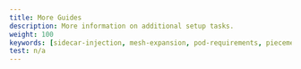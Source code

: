 ```yaml
---
title: More Guides
description: More information on additional setup tasks.
weight: 100
keywords: [sidecar-injection, mesh-expansion, pod-requirements, piecemeal-install]
test: n/a
---
```

